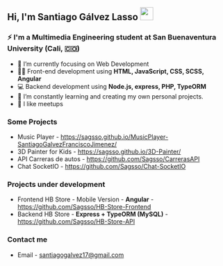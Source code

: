 ## Hi, I'm Santiago Gálvez Lasso <img src="https://raw.githubusercontent.com/iampavangandhi/iampavangandhi/master/gifs/Hi.gif" width="30px"></h2>


### ⚡ I'm a Multimedia Engineering student at San Buenaventura University (Cali, 🇨🇴) 

- 🔭 I’m currently focusing on Web Development
- :man_technologist: Front-end development using **HTML, JavaScript, CSS, SCSS, Angular**
- :computer: Backend development using **Node.js, express, PHP, TypeORM**
- 🌱 I’m constantly learning and creating my own personal projects.
- 🤝 I like meetups

### Some Projects
- Music Player - https://sagsso.github.io/MusicPlayer-SantiagoGalvezFranciscoJimenez/
- 3D Painter for Kids - https://sagsso.github.io/3D-Painter/
- API Carreras de autos - https://github.com/Sagsso/CarrerasAPI
- Chat SocketIO - https://github.com/Sagsso/Chat-SocketIO

### Projects under development
- Frontend HB Store - Mobile Version - **Angular** - https://github.com/Sagsso/HB-Store-Frontend
- Backend HB Store - **Express + TypeORM (MySQL)** - https://github.com/Sagsso/HB-Store-API


### Contact me
- Email - santiagogalvez17@gmail.com
